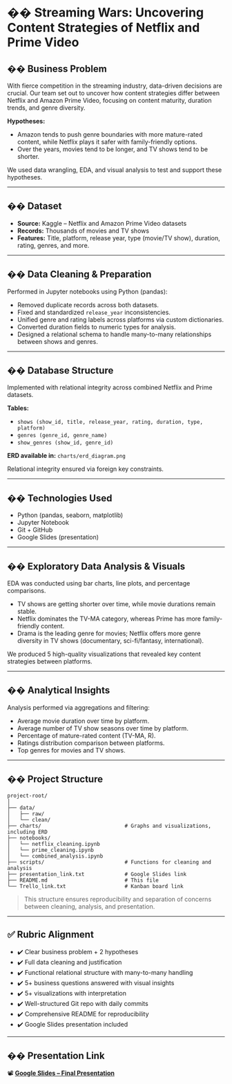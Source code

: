 # �� Streaming Wars: Uncovering Content Strategies of Netflix and Prime Video

## �� Business Problem

With fierce competition in the streaming industry, data-driven decisions are crucial. 
Our team set out to uncover how content strategies differ between Netflix and Amazon Prime Video, focusing on content maturity, duration trends, and genre diversity.

**Hypotheses:**
- Amazon tends to push genre boundaries with more mature-rated content, while Netflix plays it safer with family-friendly options.
- Over the years, movies tend to be longer, and TV shows tend to be shorter.

We used data wrangling, EDA, and visual analysis to test and support these hypotheses.

---

## �� Dataset

- **Source:** Kaggle – Netflix and Amazon Prime Video datasets
- **Records:** Thousands of movies and TV shows
- **Features:** Title, platform, release year, type (movie/TV show), duration, rating, genres, and more.

---

## �� Data Cleaning & Preparation

Performed in Jupyter notebooks using Python (pandas):

- Removed duplicate records across both datasets.
- Fixed and standardized `release_year` inconsistencies.
- Unified genre and rating labels across platforms via custom dictionaries.
- Converted duration fields to numeric types for analysis.
- Designed a relational schema to handle many-to-many relationships between shows and genres.

---

## �� Database Structure

Implemented with relational integrity across combined Netflix and Prime datasets.

**Tables:**
- `shows (show_id, title, release_year, rating, duration, type, platform)`
- `genres (genre_id, genre_name)`
- `show_genres (show_id, genre_id)`

**ERD available in:** `charts/erd_diagram.png`

Relational integrity ensured via foreign key constraints.

---

## ��️ Technologies Used

- Python (pandas, seaborn, matplotlib)
- Jupyter Notebook
- Git + GitHub
- Google Slides (presentation)

---

## �� Exploratory Data Analysis & Visuals

EDA was conducted using bar charts, line plots, and percentage comparisons.

- TV shows are getting shorter over time, while movie durations remain stable.
- Netflix dominates the TV-MA category, whereas Prime has more family-friendly content.
- Drama is the leading genre for movies; Netflix offers more genre diversity in TV shows (documentary, sci-fi/fantasy, international).

We produced 5 high-quality visualizations that revealed key content strategies between platforms.

---

## �� Analytical Insights

Analysis performed via aggregations and filtering:

- Average movie duration over time by platform.
- Average number of TV show seasons over time by platform.
- Percentage of mature-rated content (TV-MA, R).
- Ratings distribution comparison between platforms.
- Top genres for movies and TV shows.

---

## �� Project Structure

```
project-root/
│
├── data/
│   ├── raw/
│   └── clean/
├── charts/                           # Graphs and visualizations, including ERD
├── notebooks/
│   └── netflix_cleaning.ipynb
│   └── prime_cleaning.ipynb
│   └── combined_analysis.ipynb
├── scripts/                          # Functions for cleaning and analysis
├── presentation_link.txt             # Google Slides link
├── README.md                         # This file
└── Trello_link.txt                   # Kanban board link
```

> This structure ensures reproducibility and separation of concerns between cleaning, analysis, and presentation.

---

## ✅ Rubric Alignment

- ✔️ Clear business problem + 2 hypotheses
- ✔️ Full data cleaning and justification
- ✔️ Functional relational structure with many-to-many handling
- ✔️ 5+ business questions answered with visual insights
- ✔️ 5+ visualizations with interpretation
- ✔️ Well-structured Git repo with daily commits
- ✔️ Comprehensive README for reproducibility
- ✔️ Google Slides presentation included

---

## �� Presentation Link

📽️ **[Google Slides – Final Presentation](https://docs.google.com/presentation/d/1LyJZ4CNOmA_cIpQm1TKKwAlBRQk3CE3RKp8zS3qdzhM/edit#slide=id.g34dd4655423_2_4517)**
